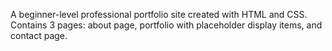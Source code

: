 A beginner-level professional portfolio site created with HTML and CSS. Contains 3 pages: about page, portfolio with placeholder display items, and contact page.

